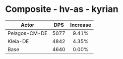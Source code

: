 # Composite - hv-as - kyrian
| Actor | DPS | Increase |
|---|:---:|:---:|
|Pelagos-CM-DE|5077|9.41%|
|Kleia-DE|4842|4.35%|
|Base|4640|0.00%|
